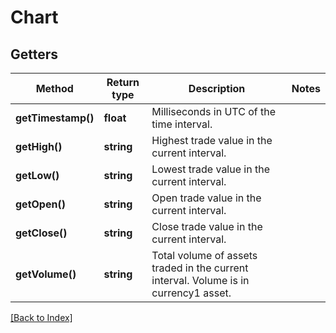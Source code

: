# Chart

## Getters

Method | Return type | Description | Notes
------------ | ------------- | ------------- | -------------
**getTimestamp()** | **float** | Milliseconds in UTC of the time interval. |
**getHigh()** | **string** | Highest trade value in the current interval. |
**getLow()** | **string** | Lowest trade value in the current interval. |
**getOpen()** | **string** | Open trade value in the current interval. |
**getClose()** | **string** | Close trade value in the current interval. |
**getVolume()** | **string** | Total volume of assets traded in the current interval. Volume is in currency1 asset. |

[[Back to Index]](../index.md)
